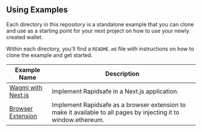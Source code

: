## Using Examples

Each directory in this repository is a standalone example that you can clone and use as a starting point for your next project on how to use your newly created wallet.

Within each directory, you'll find a `README.md` file with instructions on how to clone the example and get started.

| Example Name                         | Description                                                                                                      |
| ------------------------------------ | ---------------------------------------------------------------------------------------------------------------- |
| [Wagmi with Next.js](./wagmi-nextjs) | Implement Rapidsafe in a Next.js application.                                                                    |
| [Browser Extension](./extension)     | Implement Rapidsafe as a browser extension to make it available to all pages by injecting it to window.ethereum. |